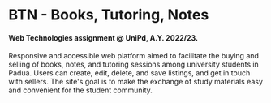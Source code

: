 # BTN - Books, Tutoring, Notes
#### Web Technologies assignment @ UniPd, A.Y. 2022/23. 

Responsive and accessible web platform aimed to facilitate the buying and selling of books, notes, and tutoring sessions among university students in Padua. Users can create, edit, delete, and save listings, and get in touch with sellers. The site's goal is to make the exchange of study materials easy and convenient for the student community.
